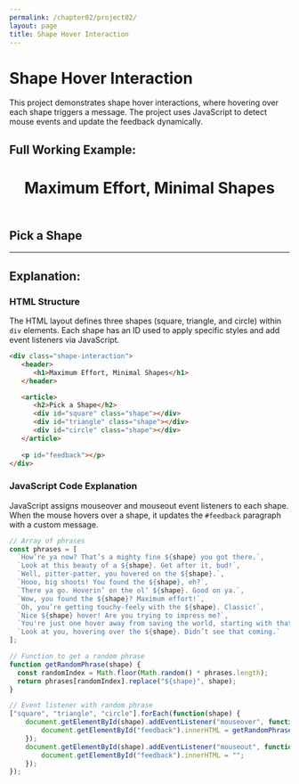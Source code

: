```yaml
---
permalink: /chapter02/project02/
layout: page
title: Shape Hover Interaction
---
```


# Shape Hover Interaction

This project demonstrates shape hover interactions, where hovering over each shape triggers a message. The project uses JavaScript to detect mouse events and update the feedback dynamically.

## Full Working Example:

<div class="shape-interaction">
   <header>
      <h1>Maximum Effort, Minimal Shapes</h1>
   </header>

   <article>
      <h2>Pick a Shape</h2>
      <div id="square" class="shape"></div>
      <div id="triangle" class="shape"></div>
      <div id="circle" class="shape"></div>
   </article>
   
   <p id="feedback"></p>
</div>
<style>
/* Styles for Shape Hover Interaction Project */

.shape-interaction {
   max-width: 600px;
   margin: 20px auto;
   font-family: Arial, Helvetica, sans-serif;
   text-align: center;
}


.shape {
   display: inline-block;
   margin: 10px;
   cursor: pointer;
   transition: transform 0.3s, box-shadow 0.3s;
}

.shape:hover {
   transform: scale(1.1);
   box-shadow: 0 8px 16px rgba(0, 0, 0, 0.2);
}

/* Individual Shapes */
#square {
   width: 120px;
   height: 120px;
   background: red;
   border-radius: 8px;
}

#triangle {
   width: 0;
   height: 0;
   border-left: 70px solid transparent;
   border-right: 70px solid transparent;
   border-bottom: 120px solid yellow;
}

#circle {
   width: 120px;
   height: 120px;
   background: blue;
   border-radius: 50%;
}

#feedback {
   font-size: 1.2rem;
   color: #666;
   margin-top: 20px;
   letter-spacing: 0.05em;
   transition: color 0.3s ease;
}
</style>
<script>
// Array of phrases with placeholder for shape
const phrases = [
  "How’re ya now? That’s a mighty fine {shape} you got there.",
  "Look at this beauty of a {shape}. Get after it, bud!",
  "Well, pitter-patter, you hovered on the {shape}.",
  "Hooo, big shoots! You found the {shape}, eh?",
  "There ya go. Hoverin’ on the ol’ {shape}. Good on ya.",
  "Wow, you found the {shape}? Maximum effort!",
  "Oh, you’re getting touchy-feely with the {shape}. Classic!",
  "Nice {shape} hover! Are you trying to impress me?",
  "You're just one hover away from saving the world, starting with that {shape}.",
  "Look at you, hovering over the {shape}. Didn’t see that coming."
];

// Function to get a random phrase and replace placeholder with the shape name
function getRandomPhrase(shape) {
  const randomIndex = Math.floor(Math.random() * phrases.length);
  return phrases[randomIndex].replace("{shape}", shape);
}

// Event listener to display random phrase on hover
["square", "triangle", "circle"].forEach(function(shape) {
    document.getElementById(shape).addEventListener("mouseover", function() {
        document.getElementById("feedback").innerHTML = getRandomPhrase(shape);
    });
    document.getElementById(shape).addEventListener("mouseout", function() {
        document.getElementById("feedback").innerHTML = "";
    });
});

</script>

---

## Explanation:

### HTML Structure

The HTML layout defines three shapes (square, triangle, and circle) within `div` elements. Each shape has an ID used to apply specific styles and add event listeners via JavaScript.

```html
<div class="shape-interaction">
   <header>
      <h1>Maximum Effort, Minimal Shapes</h1>
   </header>

   <article>
      <h2>Pick a Shape</h2>
      <div id="square" class="shape"></div>
      <div id="triangle" class="shape"></div>
      <div id="circle" class="shape"></div>
   </article>
   
   <p id="feedback"></p>
</div>
```

### JavaScript Code Explanation

JavaScript assigns mouseover and mouseout event listeners to each shape. When the mouse hovers over a shape, it updates the `#feedback` paragraph with a custom message.

```javascript
// Array of phrases
const phrases = [
  `How’re ya now? That’s a mighty fine ${shape} you got there.`,
  `Look at this beauty of a ${shape}. Get after it, bud!`,
  `Well, pitter-patter, you hovered on the ${shape}.`,
  `Hooo, big shoots! You found the ${shape}, eh?`,
  `There ya go. Hoverin’ on the ol’ ${shape}. Good on ya.`,
  `Wow, you found the ${shape}? Maximum effort!`,
  `Oh, you’re getting touchy-feely with the ${shape}. Classic!`,
  `Nice ${shape} hover! Are you trying to impress me?`,
  `You're just one hover away from saving the world, starting with that ${shape}.`,
  `Look at you, hovering over the ${shape}. Didn’t see that coming.`
];

// Function to get a random phrase
function getRandomPhrase(shape) {
  const randomIndex = Math.floor(Math.random() * phrases.length);
  return phrases[randomIndex].replace("${shape}", shape);
}

// Event listener with random phrase
["square", "triangle", "circle"].forEach(function(shape) {
    document.getElementById(shape).addEventListener("mouseover", function() {
        document.getElementById("feedback").innerHTML = getRandomPhrase(shape);
    });
    document.getElementById(shape).addEventListener("mouseout", function() {
        document.getElementById("feedback").innerHTML = "";
    });
});
```
